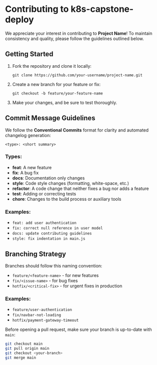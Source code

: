# Contributing to k8s-capstone-deploy

We appreciate your interest in contributing to **Project Name**! To maintain consistency and quality, please follow the guidelines outlined below.

## Getting Started

1. Fork the repository and clone it locally:
   ```
   git clone https://github.com/your-username/project-name.git
   ```

2. Create a new branch for your feature or fix:
   ```
   git checkout -b feature/your-feature-name
   ```

3. Make your changes, and be sure to test thoroughly.


## Commit Message Guidelines

We follow the **Conventional Commits** format for clarity and automated changelog generation:

```
<type>: <short summary>
```
### Types:
- **feat**: A new feature
- **fix**: A bug fix
- **docs**: Documentation only changes
- **style**: Code style changes (formatting, white-space, etc.)
- **refactor**: A code change that neither fixes a bug nor adds a feature
- **test**: Adding or correcting tests
- **chore**: Changes to the build process or auxiliary tools

### Examples:
- `feat: add user authentication`
- `fix: correct null reference in user model`
- `docs: update contributing guidelines`
- `style: fix indentation in main.js`

## Branching Strategy

Branches should follow this naming convention:

- `feature/<feature-name>` - for new features
- `fix/<issue-name>` - for bug fixes
- `hotfix/<critical-fix>` - for urgent fixes in production

### Examples:
- `feature/user-authentication`
- `fix/navbar-not-loading`
- `hotfix/payment-gateway-timeout`

Before opening a pull request, make sure your branch is up-to-date with `main`:
```bash
git checkout main
git pull origin main
git checkout <your-branch>
git merge main
```
